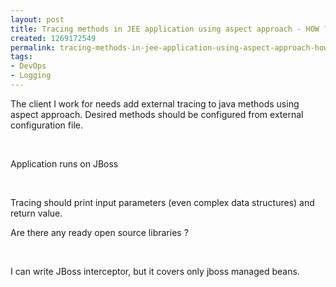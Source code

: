 ```yaml
---
layout: post
title: Tracing methods in JEE application using aspect approach - HOW ?
created: 1269172549
permalink: tracing-methods-in-jee-application-using-aspect-approach-how
tags:
- DevOps
- Logging
---
```

<p>The client I work for needs add external tracing to java methods using aspect approach. Desired methods should be configured from external configuration file.</p>
<p>&nbsp;</p>
<p>Application runs on JBoss</p>
<p>&nbsp;</p>
<p>Tracing should print input parameters (even complex data structures) and return value.</p>
<p>Are there any ready open source libraries ?</p>
<p>&nbsp;</p>
<p>I can write JBoss interceptor, but it covers only jboss managed beans.</p>
